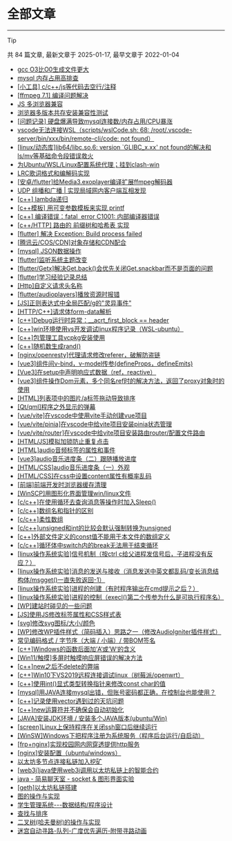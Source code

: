 
# 全部文章
---
> [!TIP]
> 共 84 篇文章, 最新文章于 2025-01-17, 最早文章于 2022-01-04

- [gcc O3比O0生成文件更大](/post/2025-01-17-gcc-O3-比-O0-生成可执行文件更大探讨/)
- [mysql 内存占用高排查](/post/2025-01-06-mysql内存占用高排查/)
- [\[小工具\] c/c++/js等代码去空行/注释](/post/2024-12-20-小工具-c-c-js等代码去空行-注释/)
- [\[ffmpeg 7.1\] 编译问题解决](/post/2024-12-18-ffmpeg-7-1-编译问题解决/)
- [JS 多浏览器兼容](/post/2024-12-05-js-多浏览器兼容/)
- [浏览器多版本共存安装兼容性测试](/post/2024-12-05-浏览器多版本共存安装兼容性测试/)
- [\[问题记录\] 硬盘爆满导致mysql连接数/内存占用/CPU暴涨](/post/2024-08-28-问题记录-硬盘爆满导致mysql连接数-内存占用-cpu暴涨/)
- [vscode无法连接WSL（scripts/wslCode.sh: 68: /root/.vscode-server/bin/xxx/bin/remote-cli/code: not found）](/post/2024-08-14-vscode无法连接wsl（scripts-wslcode-sh-68-root-vscode-server-bin-xxx-bin-remote-cli-code-not-found）/)
- [\[linux/动态库\]lib64/libc.so.6: version `GLIBC_x.xx' not found的解决和ls/mv等基础命令段错误救火](/post/2024-08-12-linux-动态库lib64-libc-so-6-version-glibc_x-xx-not-found的解决和ls-mv等基础命令段错误/)
- [为Ubuntu/WSL/Linux配置系统代理；挂到clash-win](/post/2024-07-03-为ubuntu-wsl-linux配置系统代理/)
- [LRC歌词格式和编解码实现](/post/2024-04-22-lrc歌词格式/)
- [\[安卓/flutter\]给Media3.exoplayer编译扩展ffmpeg解码器](/post/2024-04-01-安卓-flutter给media3-exoplayer扩展ffmpeg解码器/)
- [UDP 组播和广播 | 实现局域网内客户端互相发现](/post/2024-02-22-udp-组播和广播/)
- [\[c++\] lambda递归](/post/2023-09-25-c-lambda递归/)
- [\[c++模板\] 用可变参数模板来实现 printf](/post/2023-09-20-c模板-尝试用可变参数模板来实现-printf/)
- [\[c++\] 编译错误：fatal  error C1001: 内部编译器错误](/post/2023-06-04-c-编译错误：fatal-error-c1001-内部编译器错误/)
- [\[c++/HTTP\] 路由的 前缀树和哈希表 实现](/post/2023-06-03-c-http-路由的-前缀树和哈希表-实现/)
- [\[flutter\] 解决 Exception: Build process failed](/post/2023-05-30-flutter-解决-exception-build-process-failed/)
- [\[腾讯云/COS/CDN\]对象存储和CDN配合](/post/2023-03-26-腾讯云-cos-cdn对象存储和cdn配合/)
- [\[mysql\] JSON数据操作](/post/2023-01-11-mysql-json数据操作/)
- [\[flutter\]监听系统主题改变](/post/2022-12-26-flutter监听系统主题改变/)
- [\[flutter/Getx\]解决Get.back()会优先关闭Get.snackbar而不是页面的问题](/post/2022-12-22-flutter-getx解决get-back会优先关闭get-snackbar而不是页面的问题/)
- [\[flutter\]学习经验记录总结](/post/2022-12-17-flutter学习经验记录总结/)
- [\[Http\]自定义请求头名称](/post/2022-12-09-http自定义请求头名称/)
- [\[flutter/audioplayers\]播放资源时报错](/post/2022-11-28-flutter-audioplayers播放资源时报错/)
- [\[JS\]正则表达式中全局匹配/g的\"灵异事件\"](/post/2022-11-02-js正则表达式中全局匹配-g的灵异事件/)
- [\[HTTP/C++\]请求体form-data解析](/post/2022-10-23-http-cform-data解析/)
- [\[c++\]Debug运行时异常：__acrt_first_block == header](/post/2022-10-15-cdebug运行时异常：__acrt_first_block-header/)
- [\[c++\]win环境使用vs开发调试linux程序记录（WSL-ubuntu）](/post/2022-09-25-cwin环境使用vs开发调试linux程序记录（wsl-ubuntu）/)
- [\[c++\]包管理工具vcpkg安装使用](/post/2022-09-24-c包管理工具vcpkg安装使用/)
- [\[c++\]随机数生成rand()](/post/2022-09-14-c随机数生成rand/)
- [\[nginx/openresty\]代理请求修改referer，破解防盗链](/post/2022-08-06-nginx-openresty代理请求修改referer，破解防盗链/)
- [\[vue3\]组件间v-bind，v-model传参(defineProps，defineEmits)](/post/2022-07-31-vue3组件间v-bind，v-model传参defineprops，defineemits/)
- [\[Vue3\]在setup中声明响应式数据（ref，reactive）](/post/2022-07-27-vue3在setup中声明响应式数据（ref，reactive）/)
- [\[vue3\]组件操作Dom元素，多个同名ref时的解决方法，返回了proxy对象时的使用](/post/2022-07-27-vue3组件操作dom元素，多个同名ref时的解决方法，返回-2/)
- [\[HTML\]列表项中的图片/a标签拖动导致排序](/post/2022-07-16-html列表项中的图片-a标签拖动导致排序/)
- [\[Qt/qml\]程序之外显示的弹幕](/post/2022-06-25-qt-qml程序之外显示的弹幕/)
- [\[vue/vite\]在vscode中使用vite手动创建vue项目](/post/2022-06-07-vite命令行手动创建vue项目/)
- [\[vue/vite/pinia\]在vscode中给vite项目安装pinia状态管理](/post/2022-06-07-vue-vite-pinia在vscode中给vite项目安装pinia状态管理/)
- [\[vue/vite/router\]在vscode中给vite项目安装路由router/配置文件路由](/post/2022-06-07-vue-vite-router在vscode中给vite项目安装路由router-配置文件路由/)
- [\[HTML/JS\]模拟加锁防止重复点击](/post/2022-06-06-htmljs模拟加锁防止重复点击/)
- [\[HTML\]audio音频标签的属性和事件](/post/2022-05-28-htmlaudio音频标签的属性和事件/)
- [\[vue3\]audio音乐进度条（二）跟随播放进度](/post/2022-05-26-vue3音乐进度条（二）跟随播放进度/)
- [\[HTML/CSS\]audio音乐进度条（一）外观](/post/2022-05-26-vue音乐进度条（一）外观/)
- [\[HTML/CSS\]在css中设置content属性有概率乱码](/post/2022-05-24-html-css在css中设置content属性有概率乱码/)
- [\[前端\]前端开发时浏览器缓存清理](/post/2022-05-24-前端前端开发时浏览器缓存清理/)
- [\[WinSCP\]用图形化界面管理win/linux文件](/post/2022-05-04-winscp用图形化界面管理win-linux文件/)
- [\[c/c++\]在使用循环去查询消息等操作时加入Sleep()](/post/2022-05-03-c-c建议在使用循环去查询检查消息等操作时中加入sleep/)
- [\[c/c++\]数组名和指针的区别](/post/2022-05-03-c-c数组名和指针的区别/)
- [\[c/c++\]柔性数组](/post/2022-05-03-c-c柔性数组/)
- [\[c/c++\]unsigned和int的比较会默认强制转换为unsigned](/post/2022-05-03-cunsigned和int的比较会默认强制转换为unsigned/)
- [\[c++\]外部文件定义的const值不能用于本文件的数组定义](/post/2022-05-03-c外部文件定义的const值不能用于本文件的数组定义/)
- [\[c/c++\]循环体中switch内的break无法用于结束循环](/post/2022-05-03-c循环体中switch内的break无法用于结束循环/)
- [\[linux操作系统实验\]信号机制（按ctrl c给父进程发信号后，子进程没有反应？）](/post/2022-05-03-linux操作系统实验信号机制/)
- [\[linux操作系统实验\]消息的发送与接收（消息发送中英文都乱码/变长消息结构体/msgget()一直失败返回-1）](/post/2022-05-03-linux操作系统实验消息的发送与接收（消息发送中英/)
- [\[linux操作系统实验\]进程的创建（有时程序输出在cmd提示之后？）](/post/2022-05-03-linux操作系统实验进程的创建（有时程序输出在cmd提示/)
- [\[linux操作系统实验\]进程的控制（execl()第二个传参为什么是可执行程序名）](/post/2022-05-03-linux操作系统实验进程的控制/)
- [\[WP\]建站时碰见的一些问题](/post/2022-05-02-wp建站时碰见的一些问题/)
- [\[JS\]使用JS修改标签属性和CSS样式表](/post/2022-04-30-js使用js修改标签属性和css样式表/)
- [\[svg\]修改svg图标/大小/颜色](/post/2022-04-30-svg-js修改svg图标-大小-颜色/)
- [\[WP\]修改WP插件样式（简码插入）思路之一（修改AudioIgniter插件样式）](/post/2022-04-26-wordpress修改wp插件（简码插入）样式思路之一（修改audioigniter/)
- [常见编码格式 / 字节序（大端 / 小端）/ 带BOM签名](/post/2022-04-14-常见编码格式-字节序（大端-小端）-带bom/)
- [\[c++\]Windows的函数后面加’A‘或’W‘的含义](/post/2022-04-13-cwindows的函数后面加a或w的含义/)
- [\[Win11/触摸\]多屏时触摸响应屏错误的解决方法](/post/2022-04-13-触摸-win11多屏时触摸所在屏错误的解决方法/)
- [\[c++\]new之后不delete的弊端](/post/2022-03-28-cnew之后不delete，程序结束后也会释放内存，但会有弊/)
- [\[c++\]Win10下VS2019远程连接调试linux（树莓派/openwrt）](/post/2022-03-24-cvs远程连接树莓派（linux-openwrt）遇到的问题/)
- [\[c++\]使用int()显式类型转换指针来修改const char的值](/post/2022-03-23-c使用int显式类型转换指针来修改const-char的值/)
- [\[mysql\]用JAVA连接mysql出错，但账号密码都正确，在控制台也能使用？](/post/2022-03-23-mysql在java中连接mysql遇到的问题/)
- [\[c++\]记录使用vector遇到过的天坑问题](/post/2022-03-22-cvector的天坑/)
- [\[c++\]new运算符并不确保会自动初始化](/post/2022-03-20-cppnew运算符并不确保会自动初始化/)
- [\[JAVA\]安装JDK环境 / 安装多个JAVA版本(ubuntu/Win)](/post/2022-03-19-java安装jdk环境-安装多个java版本ubuntu-win/)
- [\[screen\]Linux上保持程序在关闭ssh窗口后继续运行](/post/2022-02-26-screenlinux上保持程序在关闭ssh窗口后继续运行/)
- [\[WinSW\]Windows下把程序注册为系统服务（程序后台运行/自启动）](/post/2022-02-26-winswwindows下把程序注册为系统服务（程序后台运行-自启/)
- [\[frp+nginx\]实现校园网内网穿透提供http服务](/post/2022-02-25-frpnginx实现校园网内网穿透（本地windows穿透到linux云服务器/)
- [\[nginx\]安装配置（ubuntu/windows）](/post/2022-02-25-nginx安装配置（ubuntu-windows）/)
- [以太坊多节点连接私链加入挖矿](/post/2022-02-08-以太坊多节点连接私链加入挖矿/)
- [\[web3j\]java使用web3j调用以太坊私链上的智能合约](/post/2022-01-28-java使用web3j调用以太坊私链上的智能合约/)
- [java - 简易聊天室 - socket & 图形界面实验](/post/2022-01-16-java-简易聊天室-socket-图形界面实验/)
- [\[geth\]以太坊私链搭建](/post/2022-01-16-以太坊私链搭建/)
- [图的操作与实现](/post/2022-01-06-图的操作与实现/)
- [学生管理系统---数据结构/程序设计](/post/2022-01-06-学生管理系统-数据结构-程序设计/)
- [查找与排序](/post/2022-01-06-查找与排序/)
- [二叉树(哈夫曼树)的操作与实现](/post/2022-01-05-二叉树哈夫曼树的操作与实现/)
- [迷宫自动寻路-队列-广度优先遍历-附带寻路动画](/post/2022-01-04-猫薄荷/)
